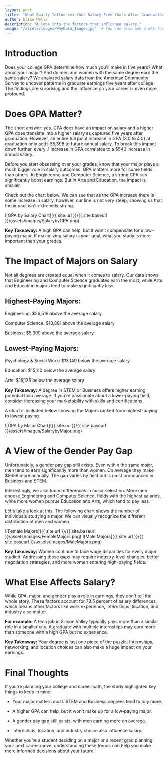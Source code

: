 ```yaml
---
layout: post
title:  "What Really Influences Your Salary Five Years After Graduation?"
author: Erika Wells
description: "A look into the factors that influence salary."
image: "/assets/images/WhyData_Image.jpg"  # You can also use a URL for the image
---
```



# **Introduction**

Does your college GPA determine how much you'll make in five years? What about your major? And do men and women with the same degree earn the same salary? We analyzed salary data from the American Community Survey to uncover patterns in graduate earnings five years after college. The findings are surprising and the influence on your career is even more profound.

# **Does GPA Matter?**

The short answer: yes. GPA does have an impact on salary and a higher GPA does translate into a higher salary as captured five years after graduation. However, an entire full point increase in GPA (3.0 to 4.0) at graduation only adds \$5,398 to future annual salary. To break this impact down further, every .1 increase in GPA correlates to a \$540 increase in annual salary.

Before you start obsessing over your grades, know that your major plays a much bigger role in salary outcomes. GPA matters more for some fields than others. In Engineering and Computer Science, a strong GPA can significantly boost earnings. But in Arts and Education, the impact is smaller. 

Check out the chart below. We can see that as the GPA increase there is some increase in salary, however, our line is not very steep, showing us that the impact isn't extremely strong.

![GPA by Salary Chart]({{ site.url }}/{{ site.baseurl }}/assets/images/SalarybyGPA.png)

**Key Takeaway:** A high GPA can help, but it won’t compensate for a low-paying major. If maximizing salary is your goal, what you study is more important than your grades.

# **The Impact of Majors on Salary**

Not all degrees are created equal when it comes to salary. Our data shows that Engineering and Computer Science graduates earn the most, while Arts and Education majors tend to make significantly less.

## **Highest-Paying Majors:**

Engineering: \$26,519 above the average salary

Computer Science: \$10,881 above the average salary

Business: \$5,399 above the average salary

## **Lowest-Paying Majors:**

Psychology & Social Work: \$13,149 below the average salary

Education: \$15,110 below the average salary

Arts: \$16,126 below the average salary

**Key Takeaway:** A degree in STEM or Business offers higher earning potential than average. If you’re passionate about a lower-paying field, consider increasing your marketability with skills and certifications.

A chart is included below showing the Majors ranked from highest-paying to lowest paying.

![GPA by Major Chart]({{ site.url }}/{{ site.baseurl }}/assets/images/SalarybyMajor.png)

# A View of the Gender Pay Gap

Unfortunately, a gender pay gap still exists. Even within the same major, men tend to earn significantly more than women. On average they make \$5659 more annually. The gap varies by field but is most pronounced in Business and STEM.

Interestingly, we also found differences in major selection. More men choose Engineering and Computer Science, fields with the highest salaries, while more women pursue Education and Arts, which tend to pay less.

Let's take a look at this. The following chart shows the number of individuals studying a major. We can visually recognize the different distribution of men and women.

![Female Majors]({{ site.url }}/{{ site.baseurl }}/assets/images/FemaleMajors.png)
![Male Majors]({{ site.url }}/{{ site.baseurl }}/assets/images/MaleMajors.png)

**Key Takeaway:** Women continue to face wage disparities for every major studied. Addressing these gaps may require industry-level changes, better negotiation strategies, and more women entering high-paying fields.

# What Else Affects Salary?

While GPA, major, and gender play a role in earnings, they don’t tell the whole story. These factors account for 78.5 percent of salary differences, which means other factors like work experience, internships, location, and industry also matter.

**For example:** A tech job in Silicon Valley typically pays more than a similar role in a smaller city. A graduate with multiple internships may earn more than someone with a high GPA but no experience.

**Key Takeaway:** Your degree is just one piece of the puzzle. Internships, networking, and location choices can also make a huge impact on your earnings.


# Final Thoughts

If you're planning your college and career path, the study highlighted key things to keep in mind:

-   Your major matters most. STEM and Business degrees tend to pay more.

-   A higher GPA can help, but it won’t make up for a low-paying major.

-   A gender pay gap still exists, with men earning more on average.

-   Internships, location, and industry choice also influence salary.

Whether you’re a student deciding on a major or a recent grad planning your next career move, understanding these trends can help you make more informed decisions about your future.
